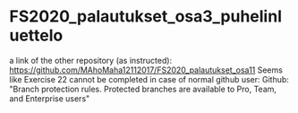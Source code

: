# FS2020_palautukset_osa3_puhelinluettelo
a link of the other repository (as instructed):
https://github.com/MAhoMaha12112017/FS2020_palautukset_osa11
Seems like Exercise 22 cannot be completed in case of normal github user: 
Github: "Branch protection rules. Protected branches are available to Pro, Team, and Enterprise users"

